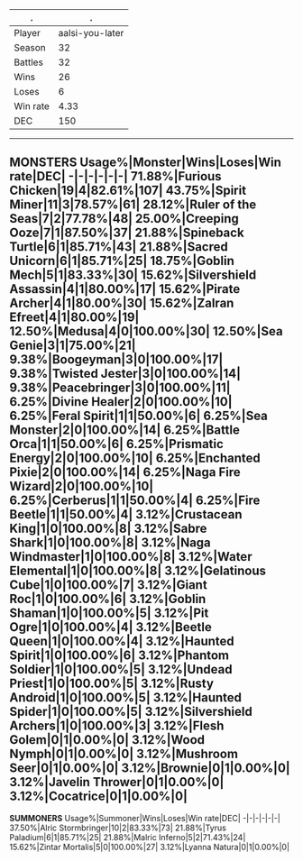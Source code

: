 .|.
-|-
Player|aalsi-you-later
Season|32
Battles|32
Wins|26
Loses|6
Win rate|4.33
DEC|150
---
**MONSTERS**
Usage%|Monster|Wins|Loses|Win rate|DEC|
-|-|-|-|-|-|
71.88%|Furious Chicken|19|4|82.61%|107|
43.75%|Spirit Miner|11|3|78.57%|61|
28.12%|Ruler of the Seas|7|2|77.78%|48|
25.00%|Creeping Ooze|7|1|87.50%|37|
21.88%|Spineback Turtle|6|1|85.71%|43|
21.88%|Sacred Unicorn|6|1|85.71%|25|
18.75%|Goblin Mech|5|1|83.33%|30|
15.62%|Silvershield Assassin|4|1|80.00%|17|
15.62%|Pirate Archer|4|1|80.00%|30|
15.62%|Zalran Efreet|4|1|80.00%|19|
12.50%|Medusa|4|0|100.00%|30|
12.50%|Sea Genie|3|1|75.00%|21|
9.38%|Boogeyman|3|0|100.00%|17|
9.38%|Twisted Jester|3|0|100.00%|14|
9.38%|Peacebringer|3|0|100.00%|11|
6.25%|Divine Healer|2|0|100.00%|10|
6.25%|Feral Spirit|1|1|50.00%|6|
6.25%|Sea Monster|2|0|100.00%|14|
6.25%|Battle Orca|1|1|50.00%|6|
6.25%|Prismatic Energy|2|0|100.00%|10|
6.25%|Enchanted Pixie|2|0|100.00%|14|
6.25%|Naga Fire Wizard|2|0|100.00%|10|
6.25%|Cerberus|1|1|50.00%|4|
6.25%|Fire Beetle|1|1|50.00%|4|
3.12%|Crustacean King|1|0|100.00%|8|
3.12%|Sabre Shark|1|0|100.00%|8|
3.12%|Naga Windmaster|1|0|100.00%|8|
3.12%|Water Elemental|1|0|100.00%|8|
3.12%|Gelatinous Cube|1|0|100.00%|7|
3.12%|Giant Roc|1|0|100.00%|6|
3.12%|Goblin Shaman|1|0|100.00%|5|
3.12%|Pit Ogre|1|0|100.00%|4|
3.12%|Beetle Queen|1|0|100.00%|4|
3.12%|Haunted Spirit|1|0|100.00%|6|
3.12%|Phantom Soldier|1|0|100.00%|5|
3.12%|Undead Priest|1|0|100.00%|5|
3.12%|Rusty Android|1|0|100.00%|5|
3.12%|Haunted Spider|1|0|100.00%|5|
3.12%|Silvershield Archers|1|0|100.00%|3|
3.12%|Flesh Golem|0|1|0.00%|0|
3.12%|Wood Nymph|0|1|0.00%|0|
3.12%|Mushroom Seer|0|1|0.00%|0|
3.12%|Brownie|0|1|0.00%|0|
3.12%|Javelin Thrower|0|1|0.00%|0|
3.12%|Cocatrice|0|1|0.00%|0|
---
**SUMMONERS**
Usage%|Summoner|Wins|Loses|Win rate|DEC|
-|-|-|-|-|-|
37.50%|Alric Stormbringer|10|2|83.33%|73|
21.88%|Tyrus Paladium|6|1|85.71%|25|
21.88%|Malric Inferno|5|2|71.43%|24|
15.62%|Zintar Mortalis|5|0|100.00%|27|
3.12%|Lyanna Natura|0|1|0.00%|0|
